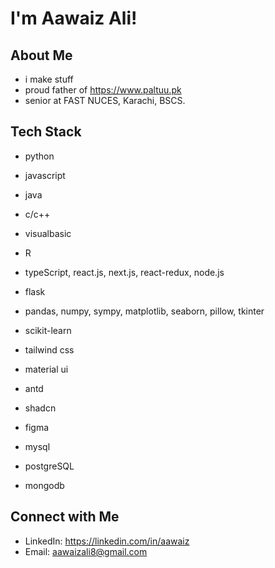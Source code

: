 # I'm Aawaiz Ali! 

## About Me
- i make stuff
- proud father of https://www.paltuu.pk
- senior at FAST NUCES, Karachi, BSCS.

## Tech Stack
- python
- javascript
- java
- c/c++
- visualbasic
- R

- typeScript, react.js, next.js, react-redux, node.js
- flask
- pandas, numpy, sympy, matplotlib, seaborn, pillow, tkinter
- scikit-learn

- tailwind css
- material ui
- antd
- shadcn
- figma

- mysql
- postgreSQL
- mongodb

## Connect with Me
- LinkedIn: https://linkedin.com/in/aawaiz
- Email: aawaizali8@gmail.com
